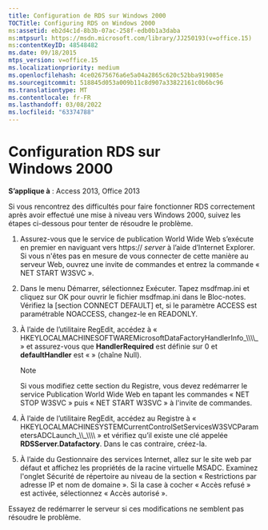 ```yaml
---
title: Configuration de RDS sur Windows 2000
TOCTitle: Configuring RDS on Windows 2000
ms:assetid: eb2d4c1d-8b3b-07ac-258f-edb0b1a3daba
ms:mtpsurl: https://msdn.microsoft.com/library/JJ250193(v=office.15)
ms:contentKeyID: 48548482
ms.date: 09/18/2015
mtps_version: v=office.15
ms.localizationpriority: medium
ms.openlocfilehash: 4ce02675676a6e5a04a2865c620c52bba919085e
ms.sourcegitcommit: 518845d053a009b11c8d907a33822161c0b6bc96
ms.translationtype: MT
ms.contentlocale: fr-FR
ms.lasthandoff: 03/08/2022
ms.locfileid: "63374788"
---
```

# <a name="configuring-rds-on-windows-2000"></a>Configuration RDS sur Windows 2000

**S’applique à** : Access 2013, Office 2013

Si vous rencontrez des difficultés pour faire fonctionner RDS correctement après avoir effectué une mise à niveau vers Windows 2000, suivez les étapes ci-dessous pour tenter de résoudre le problème.

1. Assurez-vous que le service de publication World Wide Web s’exécute en premier en naviguant vers https:// *server* à l’aide d’Internet Explorer. Si vous n'êtes pas en mesure de vous connecter de cette manière au serveur Web, ouvrez une invite de commandes et entrez la commande « NET START W3SVC ».

2. Dans le menu Démarrer, sélectionnez Exécuter. Tapez msdfmap.ini et cliquez sur OK pour ouvrir le fichier msdfmap.ini dans le Bloc-notes. Vérifiez la \[section CONNECT DEFAULT\] et, si le paramètre ACCESS est paramétrable NOACCESS, changez-le en READONLY.

3. À l’aide de l’utilitaire RegEdit, accédez à « HKEYLOCALMACHINESOFTWAREMicrosoftDataFactoryHandlerInfo\_\\\\\\\\\_ » et assurez-vous que **HandlerRequired** est définie sur 0 et **defaultHandler** est « » (chaîne Null).

    > [!NOTE]
    > Si vous modifiez cette section du Registre, vous devez redémarrer le service Publication World Wide Web en tapant les commandes « NET STOP W3SVC » puis « NET START W3SVC » à l'invite de commandes.

4. À l’aide de l’utilitaire RegEdit, accédez au Registre à « HKEYLOCALMACHINESYSTEMCurrentControlSetServicesW3SVCParametersADCLaunch\_\\\\\_\\\\\\\\ » et vérifiez qu’il existe une clé appelée **RDSServer.Datafactory**. Dans le cas contraire, créez-la.

5. À l’aide du Gestionnaire des services Internet, allez sur le site web par défaut et affichez les propriétés de la racine virtuelle MSADC. Examinez l'onglet Sécurité de répertoire au niveau de la section « Restrictions par adresse IP et nom de domaine ». Si la case à cocher « Accès refusé » est activée, sélectionnez « Accès autorisé ».

Essayez de redémarrer le serveur si ces modifications ne semblent pas résoudre le problème.
